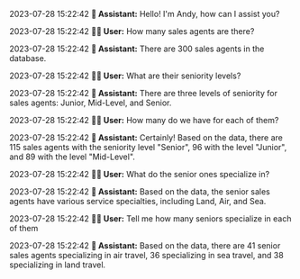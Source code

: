 2023-07-28 15:22:42 **🤖 Assistant:** Hello! I'm Andy, how can I assist you?

2023-07-28 15:22:42 **🧑‍💻 User:** How many sales agents are there?

2023-07-28 15:22:42 **🤖 Assistant:** There are 300 sales agents in the database.

2023-07-28 15:22:42 **🧑‍💻 User:** What are their seniority levels?

2023-07-28 15:22:42 **🤖 Assistant:** There are three levels of seniority for sales agents: Junior, Mid-Level, and Senior.

2023-07-28 15:22:42 **🧑‍💻 User:** How many do we have for each of them?

2023-07-28 15:22:42 **🤖 Assistant:** Certainly! Based on the data, there are 115 sales agents with the seniority level "Senior", 96 with the level "Junior", and 89 with the level "Mid-Level".

2023-07-28 15:22:42 **🧑‍💻 User:** What do the senior ones specialize in?

2023-07-28 15:22:42 **🤖 Assistant:** Based on the data, the senior sales agents have various service specialties, including Land, Air, and Sea.

2023-07-28 15:22:42 **🧑‍💻 User:** Tell me how many seniors specialize in each of them

2023-07-28 15:22:42 **🤖 Assistant:** Based on the data, there are 41 senior sales agents specializing in air travel, 36 specializing in sea travel, and 38 specializing in land travel.

